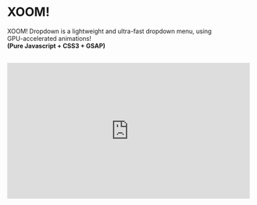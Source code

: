 # XOOM!
XOOM! Dropdown is a lightweight and ultra-fast dropdown menu, using GPU-accelerated animations!
<br /><b>(Pure Javascript + CSS3 + GSAP)</b>

<br />

<iframe width="560" height="315" src="https://www.youtube.com/embed/oMqoNZ0hv70" frameborder="0" allowfullscreen></iframe>

